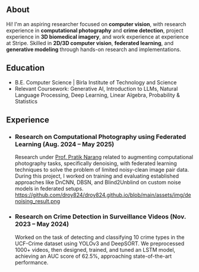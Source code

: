 ## About
Hi! I'm an aspiring researcher focused on **computer vision**, with research experience in **computational
photography** and **crime detection**, project experience in **3D biomedical imagery**, and work experience at experience at Stripe. Skilled in **2D/3D computer vision**,
**federated learning**, and **generative modeling** through hands-on research and implementations.

## Education
- B.E. Computer Science | Birla Institute of Technology and Science
- Relevant Coursework: Generative AI, Introduction to LLMs, Natural Language Processing, Deep Learning, Linear Algebra, Probability & Statistics

## Experience
- ### Research on Computational Photography using Federated Learning (Aug. 2024 – May 2025)
  Research under [Prof. Pratik Narang](https://www.bits-pilani.ac.in/pilani/pratik-narang/) related to augmenting computational photography tasks, specifically denoising, with federated learning techniques to solve the problem of limited noisy-clean image pair data. During this project, I worked on training and evaluating established approaches like DnCNN, DBSN, and Blind2Unblind on custom noise models in federated setups.
  https://github.com/droy824/droy824.github.io/blob/main/assets/img/denoising_result.png
- ### Research on Crime Detection in Surveillance Videos (Nov. 2023 – May 2024)
  Worked on the task of detecting and classifying 10 crime types in the UCF-Crime dataset using YOLOv3 and DeepSORT. We preprocessed 1000+ videos, then designed, trained, and tuned an LSTM model, achieving an AUC score of 62.5%, approaching state-of-the-art performance. 


